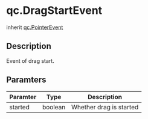 # qc.DragStartEvent
inherit [qc.PointerEvent](PointerEvent.md)

## Description
Event of drag start.

## Paramters
| Paramter | Type | Description |
| ------------- |-------------|-------------|
| started | boolean | Whether drag is started |
